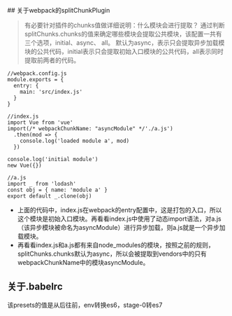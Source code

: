 ## 关于webpack的splitChunkPlugin
> 有必要针对插件的chunks值做详细说明：什么模块会进行提取？
通过判断splitChunks.chunks的值来确定哪些模块会提取公共模块，该配置一共有三个选项，initial、async、 all。
默认为async，表示只会提取异步加载模块的公共代码，initial表示只会提取初始入口模块的公共代码，all表示同时提取前两者的代码。
```
//webpack.config.js
module.exports = {
  entry: {
    main: 'src/index.js'
  }
}

//index.js
import Vue from 'vue'
import(/* webpackChunkName: "asyncModule" */'./a.js')
  .then(mod => {
    console.log('loaded module a', mod)
  })

console.log('initial module')
new Vue({})

//a.js
import _ from 'lodash'
const obj = { name: 'module a' }
export default _.clone(obj)
```
- 上面的代码中，index.js在webpack的entry配置中，这是打包的入口，所以这个模块是初始入口模块。再看看index.js中使用了动态import语法，对a.js（该异步模块被命名为asyncModule）进行异步加载，则a.js就是一个异步加载模块。
- 再看看index.js和a.js都有来自node_modules的模块，按照之前的规则，splitChunks.chunks默认为async，所以会被提取到vendors中的只有webpackChunkName中的模块asyncModule。

## 关于.babelrc
该presets的值是从后往前，env转换es6，stage-0转es7